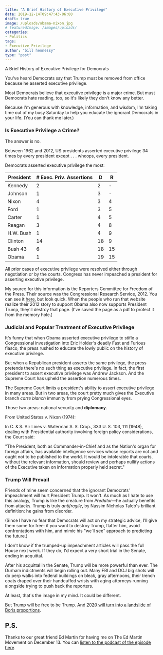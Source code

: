 ```yaml
---
title: "A Brief History of Executive Privilege"
date: 2019-12-14T09:47:43-06:00
draft: true
image: /uploads/obama-nixon.jpg
# featuredImage: /images/uploads/
categories:
- Politics
tags:
- Executive Privilege
author: "bill hennessy"
type: "post"
---
```


A Brief History of Executive Privilege for Democrats

You've heard Democrats say that Trump must be removed from office because he asserted executive privilege. 

Most Democrats believe that executive privilege is a major crime. But must Democrats hate reading, too, so it's likely they don't know any better. 

Because I'm generous with knowledge, information, and wisdom, I'm taking time out of my busy Saturday to help you educate the ignorant Democrats in your life. (You can thank me later.)

### Is Executive Privilege a Crime?

The answer is no. 

Between 1962 and 2012, US presidents asserted executive privilege 34 times by every president except . . . whoops, every president. 

Democrats asserted executive privilege the most:

| President | # Exec. Priv. Assertions | D | R |
| ---- | ---- | ---- | ---- |
| Kennedy | 2 | 2 | - |
| Johnson | 1 | 3 | - |
| Nixon | 4 | 3 | 4 |
| Ford | 1 | 3 | 5 |
| Carter | 1 | 4 | 5 |
| Reagan | 3 | 4 | 8 |
| H.W. Bush | 1 | 4 | 9 |
| Clinton | 14 | 18 | 9 |
| Bush 43 | 6 | 18 | 15 |
| Obama | 1 | 19 | 15 |

All prior cases of executive privilege were resolved either through negotiation or by the courts. Congress has never impeached a president for asserting executive privilege. 

My source for this information is the Reporters Committee for Freedom of the Press. Their source was the Congressional Research Service, 2012. You can see it [here](https://www.rcfp.org/journals/assertions-executive-privileg/), but look quick. When the people who run that website realize their 2012 story to support Obama also now supports President Trump, they'll destroy that page. (I've saved the page as a pdf to protect it from the memory hole.) 

### Judicial and Popular Treatment of Executive Privilege

It's funny that when Obama asserted executive privilege to stifle a Congressional investigation into Eric Holder's deadly Fast and Furious fiasco, the press rushed to educate the lowly public on the history of executive privilege. 

But when a Republican president asserts the same privilege, the press pretends there's no such thing as executive privilege. In fact, the first president to assert executive privilege was Andrew Jackson. And the Supreme Court has upheld the assertion numerous times.

The Supreme Court limits a president's ability to assert executive privilege in many areas. But in two areas, the court pretty much gives the Executive branch *carte blanch* immunity from prying Congressional eyes. 

Those two areas: national security and **diplomacy**.

From United States v. Nixon (1974):

 In C. & S. Air Lines v. Waterman S. S. Crop., 333 U. S. 103, 111 (1948), dealing with Presidential authority involving foreign policy considerations, the Court said:

"The President, both as Commander-in-Chief and as the Nation's organ for foreign affairs, has available intelligence services whose reports are not and ought not to be published to the world. It would be intolerable that courts, without the relevant information, should review and perhaps nullify actions of the Executive taken on information properly held secret."

### Trump Will Prevail

Friends of mine seem concerned that the ignorant Democrats' impeachment will hurt President Trump. It won't. As much as I hate to use this analogy, Trump is like the creature from *Predator*—he actually benefits from attacks. Trump is truly *antifragile*, by Nassim Nicholas Taleb's brilliant definition: he gains from disorder. 

(Since I have no fear that Democrats will act on my strategic advice, I'll give them some for free: if you want to destroy Trump, flatter him, avoid confrontations with him, and mimic his "we'll see" approach to predicting the future.)

I don't know if the trumped-up impeachment articles will pass the full House next week. If they do, I'd expect a very short trial in the Senate, ending in acquittal. 

After his acquittal in the Senate, Trump will be more powerful than ever. The Durham indictments will begin rolling out. Many FBI and DOJ big shots will do perp walks into federal buildings on bleak, gray afternoons, their trench coats draped over their handcuffed wrists with aging attorneys running alongside trying to push back the reporters. 

At least, that's the image in my mind. It could be different.

But Trump will be free to be Trump. And [2020 will turn into a landslide of Boris proportions](https://www.hennessysview.com/posts/2019/thatcher-reagan-boris-trump/). 

## P.S.

Thanks to our great friend Ed Martin for having me on The Ed Martin Movement on December 13. You can [listen to the podcast of the episode here](https://omny.fm/shows/the-ed-martin-movement/the-ed-martin-movement-12-13-19). 